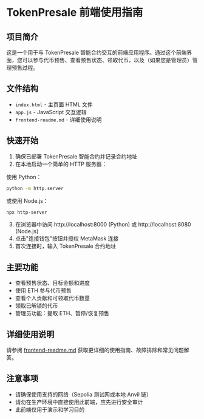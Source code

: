 # TokenPresale 前端使用指南

## 项目简介

这是一个用于与 TokenPresale 智能合约交互的前端应用程序。通过这个前端界面，您可以参与代币预售、查看预售状态、领取代币，以及（如果您是管理员）管理预售过程。

## 文件结构

- `index.html` - 主页面 HTML 文件
- `app.js` - JavaScript 交互逻辑
- `frontend-readme.md` - 详细使用说明

## 快速开始

1. 确保已部署 TokenPresale 智能合约并记录合约地址
2. 在本地启动一个简单的 HTTP 服务器：

使用 Python：
```bash
python -m http.server
```

或使用 Node.js：
```bash
npx http-server
```

3. 在浏览器中访问 http://localhost:8000 (Python) 或 http://localhost:8080 (Node.js)
4. 点击"连接钱包"按钮并授权 MetaMask 连接
5. 首次连接时，输入 TokenPresale 合约地址

## 主要功能

- 查看预售状态、目标金额和进度
- 使用 ETH 参与代币预售
- 查看个人贡献和可领取代币数量
- 领取已解锁的代币
- 管理员功能：提取 ETH、暂停/恢复预售

## 详细使用说明

请参阅 [frontend-readme.md](frontend-readme.md) 获取更详细的使用指南、故障排除和常见问题解答。

## 注意事项

- 请确保使用支持的网络（Sepolia 测试网或本地 Anvil 链）
- 请勿在生产环境中直接使用此前端，应先进行安全审计
- 此前端仅用于演示和学习目的 